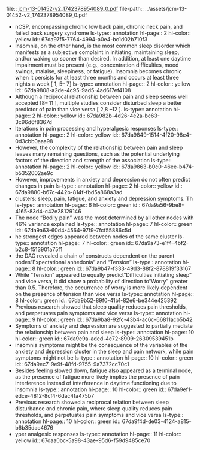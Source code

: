 file:: [jcm-13-01452-v2_1742378954089_0.pdf](../assets/jcm-13-01452-v2_1742378954089_0.pdf)
file-path:: ../assets/jcm-13-01452-v2_1742378954089_0.pdf

- nCSP, encompassing chronic low back pain, chronic neck pain, and failed back surgery syndrome
  ls-type:: annotation
  hl-page:: 2
  hl-color:: yellow
  id:: 67da97f5-7764-4994-a0e4-bc1d02b710f3
- Insomnia, on the other hand, is the most common sleep disorder which manifests as a subjective complaint in initiating, maintaining sleep, and/or waking up sooner than desired. In addition, at least one daytime impairment must be present (e.g., concentration difficulties, mood swings, malaise, sleepiness, or fatigue). Insomnia becomes chronic when it persists for at least three months and occurs at least three nights a week [ 1, 5– 7]
  ls-type:: annotation
  hl-page:: 2
  hl-color:: yellow
  id:: 67da9808-a2de-4c95-9ad5-4ad617ef4108
- Although a reciprocal relationship between pain and sleep seems well accepted [8– 11 ], multiple studies consider disturbed sleep a better predictor of pain than vice versa [ 2,8 –12 ].
  ls-type:: annotation
  hl-page:: 2
  hl-color:: yellow
  id:: 67da982b-4d26-4e2a-bc63-3c96d6f8367d
- lterations in pain processing and hyperalgesic responses
  ls-type:: annotation
  hl-page:: 2
  hl-color:: yellow
  id:: 67da9849-1514-4f20-98e4-0d3cbb0aaa98
- However, the complexity of the relationship between pain and sleep leaves many remaining questions, such as the potential underlying factors of the direction and strength of the association
  ls-type:: annotation
  hl-page:: 2
  hl-color:: yellow
  id:: 67da9863-b0c0-46ee-b474-b5352002ae9c
- However, improvements in anxiety and depression do not often predict changes in pain 
  ls-type:: annotation
  hl-page:: 2
  hl-color:: yellow
  id:: 67da9880-b67c-442b-814f-fbd5a868a3ad
- clusters: sleep, pain, fatigue, and anxiety and depression symptoms. Th
  ls-type:: annotation
  hl-page:: 6
  hl-color:: green
  id:: 67da9a56-9be8-4165-83d4-c42e28129146
- The node “Bodily pain” was the most determined by all other nodes with 46% variance explained 
  ls-type:: annotation
  hl-page:: 7
  hl-color:: green
  id:: 67da9a63-60d4-4564-97f9-7fcf55886c5d
- he strongest edges appeared between nodes of the same cluster
  ls-type:: annotation
  hl-page:: 7
  hl-color:: green
  id:: 67da9a73-e1f4-4bf2-b2c8-f513901a75f1
- the DAG revealed a chain of constructs dependent on the parent nodes“Expectational anhedonia” and “Tension”
  ls-type:: annotation
  hl-page:: 8
  hl-color:: green
  id:: 67da9b47-f333-49d3-88f2-878819f33167
- While “Tension” appeared to equally predict“Difficulties initiating sleep” and vice versa, it did show a probability of direction to“Worry” greater than 0.5. Therefore, the occurrence of worry is more likely dependent on the presence of tension than vice versa
  ls-type:: annotation
  hl-page:: 8
  hl-color:: green
  id:: 67da9b52-89f0-41b1-82e6-be344e425392
- Previous research showed that sleep quality reduces pain thresholds, and perpetuates pain symptoms and vice versa
  ls-type:: annotation
  hl-page:: 9
  hl-color:: green
  id:: 67da9ba8-92fc-43b4-ac6c-66811acb5b42
- Symptoms of anxiety and depression are suggested to partially mediate the relationship between pain and sleep
  ls-type:: annotation
  hl-page:: 10
  hl-color:: green
  id:: 67da9e9a-aded-4c72-8909-26309539451b
- insomnia symptoms might be the consequence of the variables of the anxiety and depression cluster in the sleep and pain network, while pain symptoms might not be
  ls-type:: annotation
  hl-page:: 10
  hl-color:: green
  id:: 67da9ec7-9e9f-48fd-9755-9a7372cc70c1
- Besides feeling slowed down, fatigue also appeared as a terminal node, as the presence of fatigue more likely implies the presence of pain interference instead of interference in daytime functioning due to insomnia
  ls-type:: annotation
  hl-page:: 10
  hl-color:: green
  id:: 67da9ef1-edce-4812-8cf4-6dac4fa475b7
- Previous research showed a reciprocal relation between sleep disturbance and chronic pain, where sleep quality reduces pain thresholds, and perpetuates pain symptoms and vice versa
  ls-type:: annotation
  hl-page:: 10
  hl-color:: green
  id:: 67da9f4d-de03-4124-a815-b6b35dac4676
- yper analgesic responses
  ls-type:: annotation
  hl-page:: 11
  hl-color:: yellow
  id:: 67daa0bc-5a98-43ae-95d6-f59d9485ce70